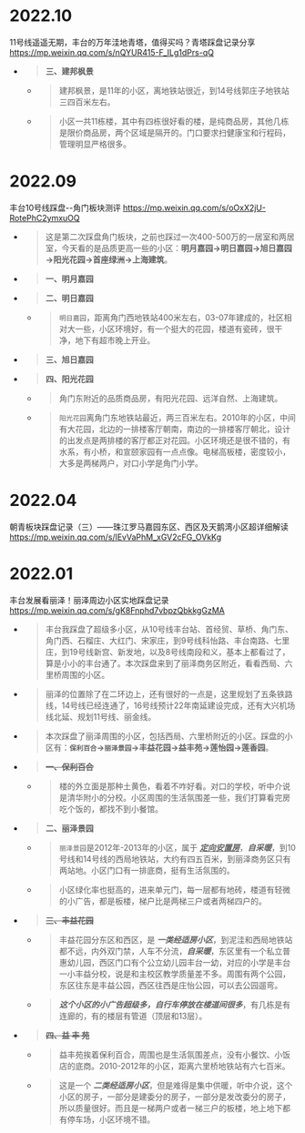 
# 2022.10

11号线遥遥无期，丰台的万年洼地青塔，值得买吗？青塔踩盘记录分享 https://mp.weixin.qq.com/s/nQYUR415-F_ILg1dPrs-qQ
- > **三、建邦枫景**
  * > 建邦枫景，是11年的小区，离地铁站很近，到14号线郭庄子地铁站三四百米左右。
  * > 小区一共11栋楼，其中有四栋很好看的楼，是纯商品房，其他几栋是限价商品房，两个区域是隔开的。门口要求扫健康宝和行程码，管理明显严格很多。

# 2022.09

丰台10号线踩盘--角门板块测评 https://mp.weixin.qq.com/s/oOxX2jU-RotePhC2ymxuOQ
- > 这是第二次踩盘角门板块，之前也踩过一次400-500万的一居室和两居室，今天看的是品质更高一些的小区：**明月嘉园→明日嘉园→旭日嘉园→阳光花园→首座绿洲→上海建筑**。
- > **一、明月嘉园**
- > **二、明日嘉园**
  * > `明日嘉园`，距离角门西地铁站400米左右，03-07年建成的，社区相对大一些，小区环境好，有一个挺大的花园，楼道有瓷砖，很干净，地下有超市晚上开业。
- > **三、旭日嘉园**
- > **四、阳光花园**
  * > 角门东附近的品质商品房，有阳光花园、远洋自然、上海建筑。
  * > `阳光花园`离角门东地铁站最近，两三百米左右。2010年的小区，中间有大花园，北边的一排楼客厅朝南，南边的一排楼客厅朝北，设计的出发点是两排楼的客厅都正对花园。小区环境还是很不错的，有水系，有小桥，和宣颐家园有一点点像。电梯高板楼，密度较小，大多是两梯两户，对口小学是角门小学。

# 2022.04

朝青板块踩盘记录（三）——珠江罗马嘉园东区、西区及天鹅湾小区超详细解读 https://mp.weixin.qq.com/s/lEvVaPhM_xGV2cFG_OVkKg

# 2022.01

丰台发展看丽泽！丽泽周边小区实地踩盘记录 https://mp.weixin.qq.com/s/gK8Fnphd7vbpzQbkkgGzMA
- > 丰台我踩盘了超级多小区，从10号线丰台站、首经贸、草桥、角门东、角门西、石榴庄、大红门、宋家庄，到9号线科怡路、丰台南路、七里庄，到19号线新宫、新发地，以及8号线南段和义，基本上都看过了，算是小小的丰台通了。本次踩盘来到了丽泽商务区附近，看看西局、六里桥周围的小区。
- > 丽泽的位置除了在二环边上，还有很好的一点是，这里规划了五条铁路线，14号线已经连通了，16号线预计22年南延建设完成，还有大兴机场线北延、规划11号线、丽金线。
- > 本次踩盘了丽泽周围的小区，包括西局、六里桥附近的小区。踩盘的小区有：**`保利百合`→`丽泽景园`→丰益花园→益丰苑→莲怡园→莲香园**。
- > ~~**一、保利百合**~~
  * > 楼的外立面是那种土黄色，看着不咋好看。对口的学校，听中介说是清华附小的分校。小区周围的生活氛围差一些，我们打算看完房吃个饭的，都找不到小餐馆。
- > **二、丽泽景园**
  * > `丽泽景园`是2012年-2013年的小区，属于 ***<ins>定向安置房</ins>***，***自采暖***，到10号线和14号线的西局地铁站，大约有四五百米，到丽泽商务区只有两站地。小区门口有一排底商，挺有生活氛围的。
  * > 小区绿化率也挺高的，进来单元门，每一层都有地砖，楼道有轻微的小广告，都是板楼，梯户比是两梯三户或者两梯四户的。
- > ~~**三、丰益花园**~~
  * > 丰益花园分东区和西区，是 ***一类经适房小区***，到泥洼和西局地铁站都不远，内外双门禁，人车不分流，***自采暖***，东区里有一个私立普惠幼儿园，西区门口有个公立幼儿园丰台一幼，对应的小学是丰台一小丰益分校，说是和主校区教学质量差不多。周围有两个公园，东区往东是丰益公园，西区往西是庄怡公园，可以去公园遛弯。
  * > ***这个小区的小广告超级多，自行车停放在楼道间很多***，有几栋是有连廊的，有的楼层有管道（顶层和13层）。
- > ~~**四、益 丰 苑**~~
  * > 益丰苑挨着保利百合，周围也是生活氛围差点，没有小餐饮、小饭店的底商。2010-2012年的小区，距离六里桥地铁站有六七百米。
  * > 这是一个 ***二类经适房小区***，但是难得是集中供暖，听中介说，这个小区的房子，一部分是建委分的房子，一部分是发改委分的房子，所以质量很好。而且是一梯两户或者一梯三户的板楼，地上地下都有停车场，小区环境不错。
